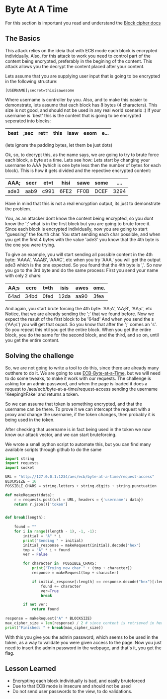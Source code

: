 # Byte At A Time

For this section is important you read and understand the [Block cipher docs](/docs/block-ciphers)

## The Basics

This attack relies on the ideia that with ECB mode each block is encrypted individually.
Also, for this attack to work you need to control part of the content being encrypted, preferably in the begining of the content. This attack allows you the decrypt the content placed after your content.

Lets assume that you are supplying user input that is going to be encrypted in the following structure:

```[USERNAME];secret=thisisawesome```

Where username is controller by you. 
Also, and to make this easier to demonstrate, lets assume that each block has 8 bytes (4 characters). This size is not good, and should not be used in any real world scenario :) 
If your username is 'best' this is the content that is going to be encrypted seperated into blocks:

| best | ;sec | ret= | this | isaw | esom | e... |
|------|------|------|------|------|------|------|

(lets ignore the padding bytes, let them be just dots)

Ok, so, to decrypt this, as the name says, we are going to try to brute force each block, a byte at a time. Lets see how:
Lets start by changing your username to AAA (which is one byte less then the number of bytes for each block).
This is how it gets divided and the repective encrypted content:

| AAA; | secr | et=t | hisi | sawe | some | .... |
|------|------|------|------|------|------|------|
| ade3 | aab9 | c991 | 6FE2 | FF0B | DCEF | 3294 |

Have in mind that this is not a real encryption output, its just to demonstrate the problem.

You, as an attacker dont know the content being encrypted, so you dont know the ';' what is in the first block but you are going to brute force it. 
Since each block is encrypted individually, now you are going to start "guessing" the fourth char. You start sending each char possible, and when you get the first 4 bytes with the value 'ade3' you know that the 4th byte is the one you were trying. 

To give an example, you will start sending all possible content in the 4th byte: 'AAAA', 'AAAB', 'AAAC', etc when you try 'AAA,' you will get the output ade3 which is the one expected. So you found that the 4th byte is ','.
So now you go to the 3rd byte and do the same process: First you send your name with only 2 chars:

| AA;s | ecre | t=th | isis | awes | ome. |
|------|------|------|------|------|------|
| 64ad | 34bd | 0fed | 12da | aa90 | 3fea |

And again, you start brute forcing the 4th byte: 'AA;A', 'AA;B', 'AA;c', etc
Notice, that we are already sending the ';' that we found before.  Now we expect the result of the first block to be '64ad'
And when you send the s ('AA;s') you will get that ouput. So you know that after the ';' comes an 's'.
So you repeat this ntil you get the entire block. When you get the entire block, you do the same for the second block, and the third, and so on, until you get the entire content.


## Solving the challenge

So, we are not going to write a tool to do this, since there are already many outthere to do it.
We are going to use [ECB-Byte-at-a-Time](https://github.com/everping/ECB-Byte-at-a-Time/blob/master/cryptanalysis.py), but we will need to do some tweaks, to make it work with our requests.
The challenge is asking for an admin password, and when the page is loaded it does a request to /aes/ecb/byte-at-a-time/request-access sending the username 'KeepingitFake' and returns a token. 

So we can assume that token is something encrypted, and that the username can be there.
To prove it we can intercept the request with a proxy and change the username, if the token changes, then probably it is being used in the token.

After checking that username is in fact being used in the token we now know our attack vector, and we can start bruteforcing.

We wrote a small python script to automate this, but you can find many available scripts through github to do the same

```python
import string
import requests 
import socket

URL = "http://127.0.0.1:1234/aes/ecb/byte-at-a-time/request-access"
BLOCKSIZE = 16
POSSIBLE_CHARS = string.letters + string.digits + string.punctuation

def makeRequest(data):
    r = requests.post(url = URL, headers = {'username': data}) 
    return r.json()['token']


def break(length):
    
    found = ""
    for i in range((length - 1), -1, -1):
        initial = "A" * i
        print("Sending " + initial)
        initial_response = makeRequest(initial).decode("hex")
        tmp = "A" * i + found
        ver = False

        for character in  POSSIBLE_CHARS:
            print("Trying new char " + (tmp + character))
            response = makeRequest(tmp + character)

            if initial_response[:length] == response.decode("hex")[:length]:
                found += character
                ver=True
                break

        if not ver:
            return found     
            
response = makeRequest("A" * BLOCKSIZE)
max_cipher_size = len(response) / 2 # since content is retrieved in hex. every two chars are one byte
print("Finished: " + break(max_cipher_size))

```

With this you give you the admin password, which seems to be used in the token, as a way to validate you were given access to the page. Now you just need to insert the admin password in the webpage, and that's it, you get the flag.

## Lesson Learned

* Encrypting each block individually is bad, and easily bruteforced
* Due to that ECB mode is insecure and should not be used
* Do not send user passwords to the view, to do validations.


